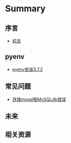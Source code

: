 # Summary

## 序言

* [前言](README.md)


## pyenv

* [pyenv安装3.7.2](docs/pyenv-install-372.md)




## 常见问题

* [连接mysql报MySQLdb错误](docs/mysql-no-module-named-MySQLdb.md)

## 未来

<!-- * [我的ceph探险之旅](https://b.qqbb.app/tags/ceph/) -->
<!-- * [Ceph Handbook](https://eiuapp/swift-handbook/) -->

## 相关资源

<!-- - [ceph技术工具与资源](docs/tech_resource.md) -->

